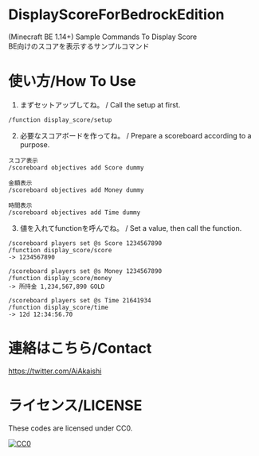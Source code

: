 # DisplayScoreForBedrockEdition
(Minecraft BE 1.14+) Sample Commands To Display Score  
BE向けのスコアを表示するサンプルコマンド

# 使い方/How To Use

1. まずセットアップしてね。 / Call the setup at first.  
```
/function display_score/setup
```
2. 必要なスコアボードを作ってね。 / Prepare a scoreboard according to a purpose.  
```
スコア表示  
/scoreboard objectives add Score dummy  
  
金額表示  
/scoreboard objectives add Money dummy  
  
時間表示  
/scoreboard objectives add Time dummy
```
3. 値を入れてfunctionを呼んでね。 / Set a value, then call the function.  
```
/scoreboard players set @s Score 1234567890  
/function display_score/score  
-> 1234567890  
  
/scoreboard players set @s Money 1234567890  
/function display_score/money  
-> 所持金 1,234,567,890 GOLD
  
/scoreboard players set @s Time 21641934  
/function display_score/time
-> 12d 12:34:56.70
```

# 連絡はこちら/Contact

https://twitter.com/AiAkaishi

# ライセンス/LICENSE

These codes are licensed under CC0.

[![CC0](http://i.creativecommons.org/p/zero/1.0/88x31.png "CC0")](http://creativecommons.org/publicdomain/zero/1.0/deed.ja)

